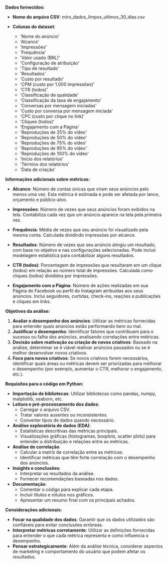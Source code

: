 **Dados fornecidos:**

- **Nome do arquivo CSV**: miro_dados_limpos_ultimos_30_dias.csv
- **Colunas do dataset**:

  - 'Nome do anúncio'
  - 'Alcance'
  - 'Impressões'
  - 'Frequência'
  - 'Valor usado (BRL)'
  - 'Configuração de atribuição'
  - 'Tipo de resultado'
  - 'Resultados'
  - 'Custo por resultado'
  - 'CPM (custo por 1.000 impressões)'
  - 'CTR (todos)'
  - 'Classificação de qualidade'
  - 'Classificação da taxa de engajamento'
  - 'Conversas por mensagem iniciadas'
  - 'Custo por conversa por mensagem iniciada'
  - 'CPC (custo por clique no link)'
  - 'Cliques (todos)'
  - 'Engajamento com a Página'
  - 'Reproduções de 25% do vídeo'
  - 'Reproduções de 50% do vídeo'
  - 'Reproduções de 75% do vídeo'
  - 'Reproduções de 95% do vídeo'
  - 'Reproduções de 100% do vídeo'
  - 'Início dos relatórios'
  - 'Término dos relatórios'
  - 'Data de criação'

**Informações adicionais sobre métricas:**

- **Alcance**: Número de contas únicas que viram seus anúncios pelo menos uma vez. Esta métrica é estimada e pode ser afetada por lance, orçamento e público-alvo.

- **Impressões**: Número de vezes que seus anúncios foram exibidos na tela. Contabiliza cada vez que um anúncio aparece na tela pela primeira vez.

- **Frequência**: Média de vezes que seu anúncio foi visualizado pela mesma conta. Calculada dividindo impressões por alcance.

- **Resultados**: Número de vezes que seu anúncio atingiu um resultado, com base no objetivo e nas configurações selecionadas. Pode incluir modelagem estatística para contabilizar alguns resultados.

- **CTR (todos)**: Porcentagem de impressões que resultaram em um clique (todos) em relação ao número total de impressões. Calculada como cliques (todos) divididos por impressões.

- **Engajamento com a Página**: Número de ações realizadas em sua Página do Facebook ou perfil do Instagram atribuídas aos seus anúncios. Inclui seguidores, curtidas, check-ins, reações a publicações e cliques em links.

**Objetivos da análise:**

1. **Avaliar o desempenho dos anúncios**: Utilizar as métricas fornecidas para entender quais anúncios estão performando bem ou mal.
2. **Justificar o desempenho**: Identificar fatores que contribuem para o sucesso ou falha dos anúncios, analisando correlações entre métricas.
3. **Decisão sobre reativação ou criação de novos criativos**: Baseado na análise, determinar se é viável reativar anúncios pausados ou se é melhor desenvolver novos criativos.
4. **Foco para novos criativos**: Se novos criativos forem necessários, identificar quais áreas ou métricas devem ser priorizadas para melhorar o desempenho (por exemplo, aumentar o CTR, melhorar o engajamento, etc.).

**Requisitos para o código em Python:**

- **Importação de bibliotecas**: Utilizar bibliotecas como pandas, numpy, matplotlib, seaborn, etc.
- **Leitura e pré-processamento dos dados**:
  - Carregar o arquivo CSV.
  - Tratar valores ausentes ou inconsistentes.
  - Converter tipos de dados quando necessário.
- **Análise exploratória de dados (EDA)**:
  - Estatísticas descritivas das métricas principais.
  - Visualizações gráficas (histogramas, boxplots, scatter plots) para entender a distribuição e relações entre as métricas.
- **Análise de correlação**:
  - Calcular a matriz de correlação entre as métricas.
  - Identificar métricas que têm forte correlação com o desempenho dos anúncios.
- **Insights e conclusões**:
  - Interpretar os resultados da análise.
  - Fornecer recomendações baseadas nos dados.
- **Documentação**:
  - Comentar o código para explicar cada etapa.
  - Incluir títulos e rótulos nos gráficos.
  - Apresentar um resumo final com os principais achados.

**Considerações adicionais:**

- **Focar na qualidade dos dados**: Garantir que os dados utilizados são confiáveis para evitar conclusões errôneas.
- **Interpretar métricas corretamente**: Utilizar as definições fornecidas para entender o que cada métrica representa e como influencia o desempenho.
- **Pensar estrategicamente**: Além da análise técnica, considerar aspectos de marketing e comportamento do usuário que podem afetar os resultados.